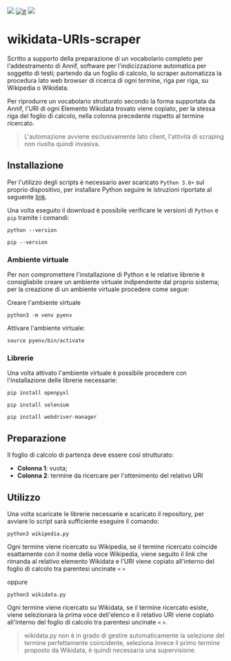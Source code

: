 ![](https://img.shields.io/badge/OS-Linux-blueviolet.svg)
[![it](https://img.shields.io/badge/lang-it-blue.svg)](https://github.com/logo94/excel2text-key/blob/main/README.md)
![](https://img.shields.io/badge/Python-3.8%2B-green.svg)


# wikidata-URIs-scraper

Scritto a supporto della preparazione di un vocabolario completo per l'addestramento di Annif, software per l'indicizzazione automatica per soggetto di testi; partendo da un foglio di calcolo, lo scraper automatizza la procedura lato web browser di ricerca di ogni termine, riga per riga, su Wikipedia o Wikidata. 

Per riprodurre un vocabolario strutturato secondo la forma supportata da Annif, l'URI di ogni Elemento Wikidata trovato viene copiato, per la stessa riga del foglio di calcolo, nella colonna precedente rispetto al termine ricercato.   

>L'automazione avviene esclusivamente lato client, l'attività di scraping non riuslta quindi invasiva.

## Installazione ##
Per l'utilizzo degli scripts è necessario aver scaricato `Python 3.8+` sul proprio dispositivo, per installare Python seguire le istruzioni riportate al seguente [link](https://www.python.org/downloads/).

Una volta eseguito il download è possibile verificare le versioni di `Python` e `pip` tramite i comandi:

```
python --version
```
```
pip --version
```

### Ambiente virtuale ###
Per non compromettere l'installazione di Python e le relative librerie è consigliabile creare un ambiente virtuale indipendente dal proprio sistema; per la creazione di un ambiente virtuale procedere come segue:

Creare l'ambiente virtuale
```
python3 -m venv pyenv
```

Attivare l'ambiente virtuale:
```
source pyenv/bin/activate
```

### Librerie ###
Una volta attivato l'ambiente virtuale è possibile procedere con l'installazione delle librerie necessarie:

```
pip install openpyxl
```
```
pip install selenium
```
```
pip install webdriver-manager
```

## Preparazione ##
Il foglio di calcolo di partenza deve essere così strutturato:

* **Colonna 1**: vuota; 
* **Colonna 2**: termine da ricercare per l'ottenimento del relativo URI 

## Utilizzo ##
Una volta scaricate le librerie necessarie e scaricato il repository, per avviare lo script sarà sufficiente eseguire il comando:
```
python3 wikipedia.py
```
Ogni termine viene ricercato su Wikipedia, se il termine ricercato coincide esattamente con il nome della voce Wikipedia, viene seguito il link che rimanda al relativo elemento Wikidata e l'URI viene copiato all'interno del foglio di calcolo tra parentesi uncinate `<` `>`

oppure

```
python3 wikidata.py
```
Ogni termine viene ricercato su Wikidata, se il termine ricercato esiste, viene selezionara la prima voce dell'elenco e il relativo URI viene copiato all'interno del foglio di calcolo tra parentesi uncinate `<` `>`. 

>wikidata.py non è in grado di gestire automaticamente la selezione del termine perfettamente coincidente, seleziona invece il primo termine proposto da Wikidata, è quindi necessaria una supervisione.
